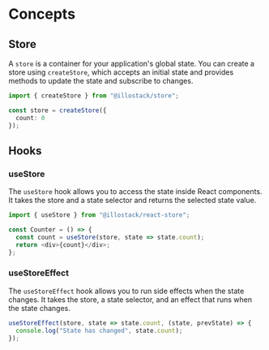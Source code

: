 # Concepts

## Store

A `store` is a container for your application's global state. You can create a store using `createStore`, which accepts an initial state and provides methods to update the state and subscribe to changes.

```ts
import { createStore } from "@illostack/store";

const store = createStore({
  count: 0
});
```

## Hooks

### useStore

The `useStore` hook allows you to access the state inside React components. It takes the store and a state selector and returns the selected state value.

```ts
import { useStore } from "@illostack/react-store";

const Counter = () => {
  const count = useStore(store, state => state.count);
  return <div>{count}</div>;
};
```

### useStoreEffect

The `useStoreEffect` hook allows you to run side effects when the state changes. It takes the store, a state selector, and an effect that runs when the state changes.

```ts
useStoreEffect(store, state => state.count, (state, prevState) => {
  console.log("State has changed", state.count);
});
```